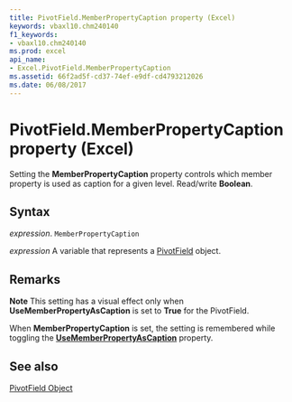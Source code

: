 ```yaml
---
title: PivotField.MemberPropertyCaption property (Excel)
keywords: vbaxl10.chm240140
f1_keywords:
- vbaxl10.chm240140
ms.prod: excel
api_name:
- Excel.PivotField.MemberPropertyCaption
ms.assetid: 66f2ad5f-cd37-74ef-e9df-cd4793212026
ms.date: 06/08/2017
---
```



# PivotField.MemberPropertyCaption property (Excel)

Setting the  **MemberPropertyCaption** property controls which member property is used as caption for a given level. Read/write **Boolean**.


## Syntax

 _expression_. `MemberPropertyCaption`

 _expression_ A variable that represents a [PivotField](Excel.PivotField.md) object.


## Remarks


 **Note**  This setting has a visual effect only when  **UseMemberPropertyAsCaption** is set to **True** for the PivotField.

When  **MemberPropertyCaption** is set, the setting is remembered while toggling the **[UseMemberPropertyAsCaption](Excel.PivotField.UseMemberPropertyAsCaption.md)** property.


## See also


[PivotField Object](Excel.PivotField.md)

